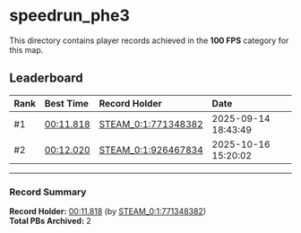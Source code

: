 # speedrun_phe3

This directory contains player records achieved in the **100 FPS** category for this map.

## Leaderboard

| Rank | Best Time | Record Holder | Date                |
| :--- | :-------- | :------------ | :------------------ |
| #1   | [00:11.818](./00011818_STEAM_0_1_771348382_20250914-184349.zip) | [STEAM_0:1:771348382](https://speedrun16.com/profile/STEAM_0:1:771348382)   | 2025-09-14 18:43:49 |
| #2   | [00:12.020](./00012020_STEAM_0_1_926467834_20251016-152002.zip) | [STEAM_0:1:926467834](https://speedrun16.com/profile/STEAM_0:1:926467834)   | 2025-10-16 15:20:02 |

---

### Record Summary
**Record Holder:** [00:11.818](./00011818_STEAM_0_1_771348382_20250914-184349.zip) (by [STEAM_0:1:771348382](https://speedrun16.com/profile/STEAM_0:1:771348382))  
**Total PBs Archived:** 2